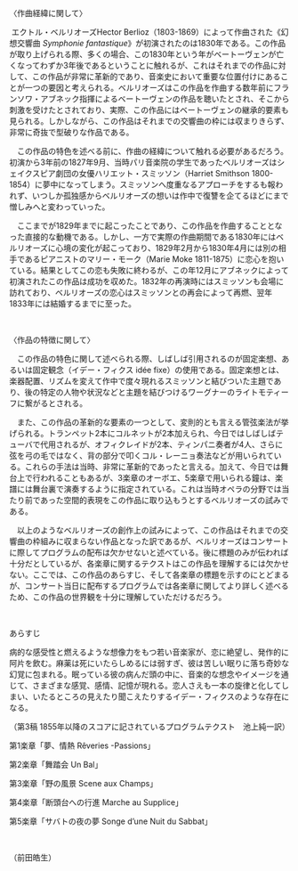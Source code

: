 〈作曲経緯に関して〉

​	エクトル・ベルリオーズHector Berlioz（1803-1869）によって作曲された《幻想交響曲 *Symphonie fantastique*》が初演されたのは1830年である。この作品が取り上げられる際、多くの場合、この1830年という年がベートーヴェンが亡くなってわずか3年後であるということに触れるが、これはそれまでの作品に対して、この作品が非常に革新的であり、音楽史において重要な位置付けにあることが一つの要因と考えられる。ベルリオーズはこの作品を作曲する数年前にフランソワ・アブネック指揮によるベートーヴェンの作品を聴いたとされ、そこから刺激を受けたとされており、実際、この作品にはベートーヴェンの継承的要素も見られる。しかしながら、この作品はそれまでの交響曲の枠には収まりきらず、非常に奇抜で型破りな作品である。

　この作品の特色を述べる前に、作曲の経緯について触れる必要があるだろう。初演から3年前の1827年9月、当時パリ音楽院の学生であったベルリオーズはシェイクスピア劇団の女優ハリエット・スミッソン（Harriet Smithson 1800-1854）に夢中になってしまう。スミッソンへ度重なるアプローチをするも報われず、いつしか孤独感からベルリオーズの想いは作中で復讐を企てるほどにまで憎しみへと変わっていった。

　ここまでが1829年までに起こったことであり、この作品を作曲することとなった直接的な動機である。しかし、一方で実際の作曲期間である1830年にはベルリオーズに心境の変化が起こっており、1829年2月から1830年4月には別の相手であるピアニストのマリー・モーク（Marie Moke 1811-1875）に恋心を抱いている。結果としてこの恋も失敗に終わるが、この年12月にアブネックによって初演されたこの作品は成功を収めた。1832年の再演時にはスミッソンも会場に訪れており、ベルリオーズの恋心はスミッソンとの再会によって再燃、翌年1833年には結婚するまでに至った。

<br/>

〈作品の特徴に関して〉

　この作品の特色に関して述べられる際、しばしば引用されるのが固定楽想、あるいは固定観念（イデー・フィクス idée fixe）の使用である。固定楽想とは、楽器配置、リズムを変えて作中で度々現れるスミッソンと結びついた主題であり、後の特定の人物や状況などと主題を結びつけるワーグナーのライトモティーフに繋がるとされる。

　また、この作品の革新的な要素の一つとして、変則的とも言える管弦楽法が挙げられる。トランペット2本にコルネットが2本加えられ、今日ではしばしばテューバで代用されるが、オフィクレイドが2本、ティンパニ奏者が4人、さらに弦を弓の毛ではなく、背の部分で叩くコル・レーニョ奏法などが用いられている。これらの手法は当時、非常に革新的であったと言える。加えて、今日では舞台上で行われることもあるが、3楽章のオーボエ、5楽章で用いられる鐘は、楽譜には舞台裏で演奏するように指定されている。これは当時オペラの分野では当たり前であった空間的表現をこの作品に取り込もうとするベルリオーズの試みである。

　以上のようなベルリオーズの創作上の試みによって、この作品はそれまでの交響曲の枠組みに収まらない作品となった訳であるが、ベルリオーズはコンサートに際してプログラムの配布は欠かせないと述べている。後に標題のみが伝われば十分だとしているが、各楽章に関するテクストはこの作品を理解するには欠かせない。ここでは、この作品のあらすじ、そして各楽章の標題を示すのにとどまるが、コンサート当日に配布するプログラムでは各楽章に関してより詳しく述べるため、この作品の世界観を十分に理解していただけるだろう。

<br/>

あらすじ

病的な感受性と燃えるような想像力をもつ若い音楽家が、恋に絶望し、発作的に阿片を飲む。麻薬は死にいたらしめるには弱すぎ、彼は苦しい眠りに落ち奇妙な幻覚に包まれる。眠っている彼の病んだ頭の中に、音楽的な想念やイメージを通じて、さまざまな感覚、感情、記憶が現れる。恋人さえも一本の旋律と化してしまい、いたるところの見えたり聞こえたりするイデー・フィクスのような存在になる。

<div style="text-align:right"><p>（第3稿 1855年以降のスコアに記されているプログラムテクスト　池上純一訳）</p></div>



第1楽章「夢、情熱 Rêveries -Passions」

第2楽章「舞踏会 Un Bal」

第3楽章「野の風景 Scene aux Champs」

第4楽章「断頭台への行進 Marche au Supplice」

第5楽章「サバトの夜の夢 Songe d’une Nuit du Sabbat」

<br/>

（前田皓生）